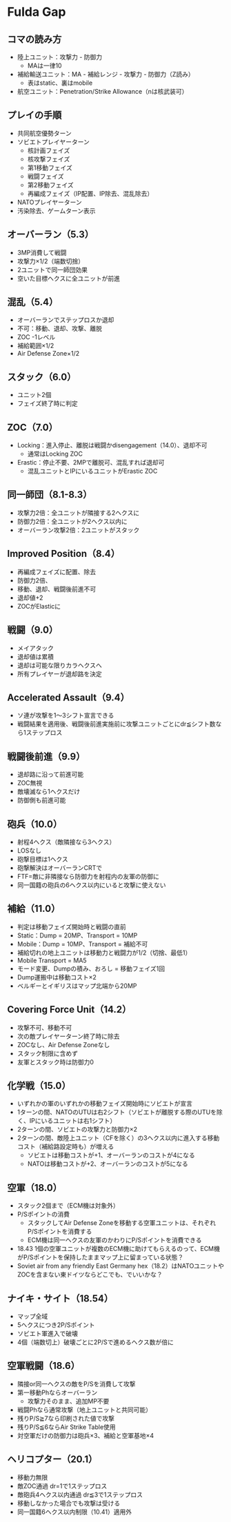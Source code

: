 # Fulda Gap

## コマの読み方
- 陸上ユニット：攻撃力 - 防御力
  - MAは一律10
- 補給輸送ユニット：MA - 補給レンジ - 攻撃力 - 防御力（Z読み）
  - 表はstatic、裏はmobile
- 航空ユニット：Penetration/Strike Allowance（nは核武装可）

## プレイの手順
- 共同航空優勢ターン
- ソビエトプレイヤーターン
  - 核計画フェイズ
  - 核攻撃フェイズ
  - 第1移動フェイズ
  - 戦闘フェイズ
  - 第2移動フェイズ
  - 再編成フェイズ（IP配置、IP除去、混乱除去）
- NATOプレイヤーターン
- 汚染除去、ゲームターン表示

## オーバーラン（5.3）
- 3MP消費して戦闘
- 攻撃力×1/2（端数切捨）
- 2ユニットで同一師団効果
- 空いた目標ヘクスに全ユニットが前進

## 混乱（5.4）
- オーバーランでステップロスか退却
- 不可：移動、退却、攻撃、離脱
- ZOC -1レベル
- 補給範囲×1/2
- Air Defense Zone×1/2

## スタック（6.0）
- ユニット2個
- フェイズ終了時に判定

## ZOC（7.0）
- Locking：進入停止、離脱は戦闘かdisengagement（14.0）、退却不可
  - 通常はLocking ZOC
- Erastic：停止不要、2MPで離脱可、混乱すれば退却可
  - 混乱ユニットとIPにいるユニットがErastic ZOC

## 同一師団（8.1-8.3）
- 攻撃力2倍：全ユニットが隣接する2ヘクスに
- 防御力2倍：全ユニットが2ヘクス以内に
- オーバーラン攻撃2倍：2ユニットがスタック

## Improved Position（8.4）
- 再編成フェイズに配置、除去
- 防御力2倍、
- 移動、退却、戦闘後前進不可
- 退却値+2
- ZOCがElasticに

## 戦闘（9.0）
- メイアタック
- 退却値は累積
- 退却は可能な限りカラヘクスへ
- 所有プレイヤーが退却路を決定

## Accelerated Assault（9.4）
- ソ連が攻撃を1～3シフト宣言できる
- 戦闘結果を適用後、戦闘後前進実施前に攻撃ユニットごとにdr≦シフト数なら1ステップロス

## 戦闘後前進（9.9）
- 退却路に沿って前進可能
- ZOC無視
- 敵壊滅なら1ヘクスだけ
- 防御側も前進可能

## 砲兵（10.0）
- 射程4ヘクス（敵隣接なら3ヘクス）
- LOSなし
- 砲撃目標は1ヘクス
- 砲撃解決はオーバーランCRTで
- FTF=敵に非隣接なら防御力を射程内の友軍の防御に
- 同一国籍の砲兵の6ヘクス以内にいると攻撃に使えない

## 補給（11.0）
- 判定は移動フェイズ開始時と戦闘の直前
- Static：Dump = 20MP、Transport = 10MP
- Mobile：Dump = 10MP、Transport = 補給不可
- 補給切れの地上ユニットは移動力と戦闘力が1/2（切捨、最低1）
- Mobile Transport = MA5
- モード変更、Dumpの積み、おろし = 移動フェイズ1回
- Dump運搬中は移動コスト×2
- ベルギーとイギリスはマップ北端から20MP

## Covering Force Unit（14.2）
- 攻撃不可、移動不可
- 次の敵プレイヤーターン終了時に除去
- ZOCなし、Air Defense Zoneなし
- スタック制限に含めず
- 友軍とスタック時は防御力0

## 化学戦（15.0）
- いずれかの軍のいずれかの移動フェイズ開始時にソビエトが宣言
- 1ターンの間、NATOのUTUは右2シフト（ソビエトが離脱する際のUTUを除く、IPにいるユニットは右1シフト）
- 2ターンの間、ソビエトの攻撃力と防御力×2
- 2ターンの間、敵陸上ユニット（CFを除く）の3ヘクス以内に進入する移動コスト（補給路設定時も）が増える
  - ソビエトは移動コストが+1、オーバーランのコストが4になる
  - NATOは移動コストが+2、オーバーランのコストが5になる

## 空軍（18.0）
- スタック2個まで（ECM機は対象外）
- P/Sポイントの消費
  - スタックしてAir Defense Zoneを移動する空軍ユニットは、それぞれP/Sポイントを消費する
  - ECM機は同一ヘクスの友軍のかわりにP/Sポイントを消費できる
- 18.43 1個の空軍ユニットが複数のECM機に助けてもらえるのって、ECM機がP/Sポイントを保持したままマップ上に留まっている状態？
- Soviet air from any friendly East Germany hex（18.2）はNATOユニットやZOCを含まない東ドイツならどこでも、でいいかな？

## ナイキ・サイト（18.54）
- マップ全域
- 5ヘクスにつき2P/Sポイント
- ソビエト軍進入で破壊
- 4個（端数切上）破壊ごとに2P/Sで進めるヘクス数が倍に

## 空軍戦闘（18.6）
- 隣接or同一ヘクスの敵をP/Sを消費して攻撃
- 第一移動Phならオーバーラン
  - 攻撃力そのまま、追加MP不要
- 戦闘Phなら通常攻撃（地上ユニットと共同可能）
- 残りP/S≧7なら印刷された値で攻撃
- 残りP/S≦6ならAir Strike Table使用
- 対空軍だけの防御力は砲兵×3、補給と空軍基地×4

## ヘリコプター（20.1）
- 移動力無限
- 敵ZOC通過 dr=1で1ステップロス
- 敵砲兵4ヘクス以内通過 dr≦3で1ステップロス
- 移動しなかった場合でも攻撃は受ける
- 同一国籍6ヘクス以内制限（10.41）適用外
